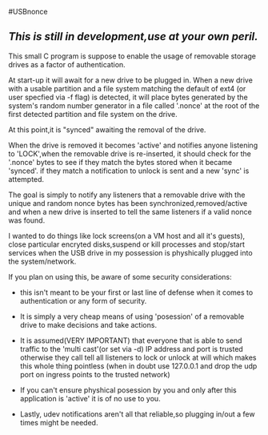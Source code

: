 #USBnonce
## *This is still in development,use at your own peril.*

 This small C program is suppose to enable the usage of
 removable storage drives as a factor of authentication.

 At start-up it will await for a new drive to be plugged in.
 When a new drive with a usable partition and a file system matching
 the default of ext4 (or user specfied via -f flag) is detected,
	it will place bytes generated by the system's random number generator 
 in a file called '.nonce' at the root of the first detected
 partition and file system on the drive.

 At this point,it is "synced" awaiting the removal of the drive.
 
 When the drive is removed it becomes 'active' and notifies 
 anyone listening to 'LOCK',when the removable drive is re-inserted,
 it should check for the '.nonce' bytes to see if they match the bytes
 stored when it became 'synced'. if they match a notification to unlock
 is sent and a new 'sync' is attempted.

 The goal is simply to notify any listeners that a removable drive 
 with the unique and random nonce bytes has been synchronized,removed/active and
 when a new drive is inserted to tell the same listeners if a valid nonce was found.

 I wanted to do things like lock screens(on a VM host and all it's guests),
 close particular encryted disks,suspend or kill processes and stop/start services
 when the USB drive in my possession is physhically plugged into the system/network.

If you plan on using this, be aware of some security considerations:

* this isn't meant to be your first or last line of defense when it comes to
  authentication or any form of security.
		
* It is simply a very cheap means of using 'posession' of a removable drive
  to make decisions and take actions. 
* It is assumed(VERY IMPORTANT) that everyone that is able to send traffic to the 
  'multi cast'(or set via -d) IP address and port is trusted otherwise they call tell all listeners
  to lock or unlock at will which makes this whole thing pointless 
  (when in doubt use 127.0.0.1 and drop the udp port on ingress points to the trusted network)
		
* If you can't ensure physhical posession by you and only after this application is 'active'
  it is of no use to you.
		
* Lastly, udev notifications aren't all that reliable,so plugging in/out a few times might be needed.
		

